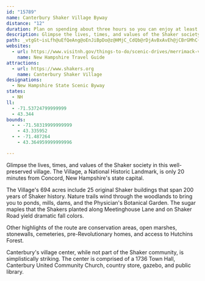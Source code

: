 ```yaml
---
id: "15789"
name: Canterbury Shaker Village Byway
distance: "12"
duration: Plan on spending about three hours so you can enjoy at least some things.
description: Glimpse the lives, times, and values of the Shaker society in this well-preserved village. The Village, a National Historic Landmark, is only 20 minutes from Concord, New Hampshire's state capital.
path: _vtgGt~isLfh@uEfQeAng@oEnJiBpDo@z@HMjC_CdQb@rDjAvBxAvEh@jCBrGMhC{@|P?N@v@b@xNDpAh@rPb@tNv@xM|@bPnAzSI~BeCrKc@lDExHUjAOxGj@jH?hBBhKo@rDc@dCA`BCpCdAlERzAPlAp@xSDnAfCvIaBp@`Bq@??HRn@pFHlERvNp@hFxAlFj@`CnAnCh@hAHNjHrKnCbE|@nAnB|BnInJtDzGR`CCh@IlFEpBd@rHXxEDbH_@pFq@rFeChHg@bCQz@PPEhDcBfIqArQY|DSfCNxGBJbA`IJ~@h@zJ@jCBhNB`FM|F
websites:
  - url: https://www.visitnh.gov/things-to-do/scenic-drives/merrimack-valley
    name: New Hampshire Travel Guide
attractions:
  - url: https://www.shakers.org
    name: Canterbury Shaker Village
designations:
  - New Hampshire State Scenic Byway
states:
  - NH
ll:
  - -71.53724799999999
  - 43.344
bounds:
  - - -71.58319999999999
    - 43.335952
  - - -71.487264
    - 43.364959999999996

---
```


Glimpse the lives, times, and values of the Shaker society in this well-preserved village. The Village, a National Historic Landmark, is only 20 minutes from Concord, New Hampshire's state capital.

The Village's 694 acres include 25 original Shaker buildings that span 200 years of Shaker history. Nature trails wind through the woodlands to bring you to ponds, mills, dams, and the Physician's Botanical Garden. The sugar maples that the Shakers planted along Meetinghouse Lane and on Shaker Road yield dramatic fall colors.

Other highlights of the route are conservation areas, open marshes, stonewalls, cemeteries, pre-Revolutionary homes, and access to Hutchins Forest.

Canterbury's village center, while not part of the Shaker community, is simplistically striking. The center is comprised of a 1736 Town Hall, Canterbury United Community Church, country store, gazebo, and public library.
